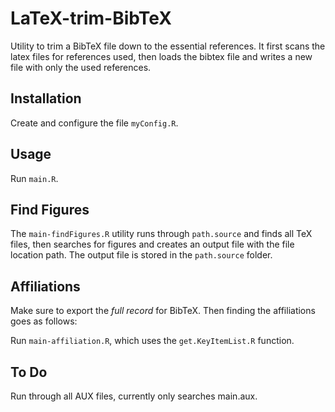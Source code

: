 # LaTeX-trim-BibTeX

Utility to trim a BibTeX file down to the essential references. It first scans the latex files for references used, then loads the bibtex file and writes a new file with only the used references.


## Installation

Create and configure the file `myConfig.R`.

## Usage

Run `main.R`.

## Find Figures

The `main-findFigures.R` utility runs through `path.source` and finds all TeX files, then searches for figures and creates an output file with the file location path. The output file is stored in the `path.source` folder.


## Affiliations

Make sure to export the *full record* for BibTeX. Then finding the affiliations goes as follows:

Run `main-affiliation.R`, which uses the `get.KeyItemList.R` function.


## To Do

Run through all AUX files, currently only searches main.aux.